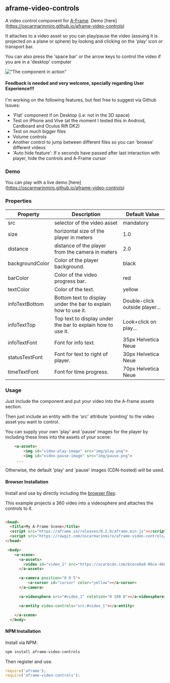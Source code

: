 ## aframe-video-controls

A video control component for [A-Frame](https://aframe.io). Demo [here] (https://oscarmarinmiro.github.io/aframe-video-controls)

It attaches to a video asset so you can play/pause the video (assuing it is projected on a plane or sphere) by looking and clicking on the 'play' icon or transport bar.

You can also press the 'space bar' or the arrow keys to control the video if you are in a 'desktop' computer

!["The component in action"](/img/video-component.png?raw=true "The component in action")

#### Feedback is needed and very welcome, specially regarding User Experience!!!

I'm working on the following features, but feel free to suggest via Github Issues:

- 'Flat' component if on Desktop (i.e: not in the 3D space)
- Test on iPhone and Vive (at the moment I tested this in Android, Cardboard and Oculus Rift DK2)
- Test on much bigger files
- Volume controls
- Another control to jump between different files so you can 'browse' different videos
- 'Auto hide feature': If x seconds have passed after last interaction with player, hide the controls and A-Frame cursor

### Demo

You can play with a live demo [here] (https://oscarmarinmiro.github.io/aframe-video-controls)


### Properties

| Property | Description                                      | Default Value |
| -------- | -----------                                      | ------------- |
| src      | selector of the video asset                      | mandatory     |
| size     | horizontal size of the player in meters          | 1.0           |
| distance | distance of the player from the camera in meters | 2.0           |
| backgroundColor | Color of the player background. | black           |
| barColor | Color of the video progress bar. | red |
| textColor | Color of the text. | yellow |
| infoTextBottom | Bottom text to display under the bar to explain how to use it. | Double-click outside player... |
| infoTextTop | Top text to display under the bar to explain how to use it. | Look+click on play... |
| infoTextFont | Font for info text. | 35px Helvetica Neue |
| statusTextFont | Font for text to right of player. | 30px Helvetica Neue |
| timeTextFont | Font for time progress. | 70px Helvetica Neue |

### Usage

Just include the component and put your video into the A-frame assets section.

Then just include an entity with the 'src' attribute 'pointing' to the video asset you want to control.

You can supply your own 'play' and 'pause' images for the player by including these lines into the assets of your scene:

```html
    <a-assets>
        <img id="video-play-image" src="img/play.png">
        <img id="video-pause-image" src="img/pause.png">
     ...
```

Otherwise, the default 'play' and 'pause' images (CDN-hosted) will be used.


#### Browser Installation

Install and use by directly including the [browser files](dist):

This example projects a 360 video into a videosphere and attaches the controls to it.

```html

<head>
  <title>My A-Frame Scene</title>
  <script src="https://aframe.io/releases/0.2.0/aframe.min.js"></script>
  <script src="https://rawgit.com/oscarmarinmiro/aframe-video-controls/master/dist/aframe-video-controls.min.js"></script>
</head>

 <body>
    <a-scene>
      <a-assets>
        <video id="video_1" src="https://ucarecdn.com/bcece0a8-86ce-460e-856b-40dac4875f15/"></video>
      </a-assets>

      <a-camera position="0 0 5">
          <a-cursor id="cursor" color="yellow"></a-cursor>
      </a-camera>

      <a-videosphere src="#video_1" rotation="0 180 0"></a-videosphere>

      <a-entity video-controls="src:#video_1"></a-entity>

    </a-scene>
  </body>

```

#### NPM Installation

Install via NPM:

```bash
npm install aframe-video-controls
```

Then register and use.

```js
require('aframe');
require('aframe-video-controls');
```
